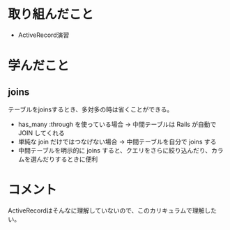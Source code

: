 # 取り組んだこと
- ActiveRecord演習

# 学んだこと
## joins
テーブルをjoinsするとき、多対多の時は省くことができる。
- has_many :through を使っている場合 → 中間テーブルは Rails が自動で JOIN してくれる
- 単純な join だけではつなげない場合 → 中間テーブルを自分で joins する
- 中間テーブルを明示的に joins すると、クエリをさらに絞り込んだり、カラムを選んだりするときに便利


# コメント
ActiveRecordはそんなに理解していないので、このカリキュラムで理解したい。